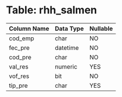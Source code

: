 # Table: rhh_salmen

| Column Name | Data Type | Nullable |
|-------------|-----------|----------|
| cod_emp | char | NO |
| fec_pre | datetime | NO |
| cod_pre | char | NO |
| val_res | numeric | YES |
| vof_res | bit | NO |
| tip_pre | char | YES |
